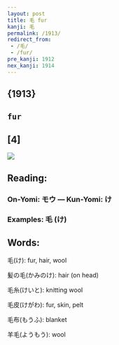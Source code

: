 ```yaml
---
layout: post
title: 毛 fur
kanji: 毛
permalink: /1913/
redirect_from:
 - /毛/
 - /fur/
pre_kanji: 1912
nex_kanji: 1914
---
```


## {1913}

## `fur`

## [4]

<div class="stroke"><img src="E6AF9B.png" /></div>

## Reading:

### On-Yomi: モウ &mdash; Kun-Yomi: け

### Examples: 毛 (け)

## Words:

毛(け): fur, hair, wool

髪の毛(かみのけ): hair (on head)

毛糸(けいと): knitting wool

毛皮(けがわ): fur, skin, pelt

毛布(もうふ): blanket

羊毛(ようもう): wool
